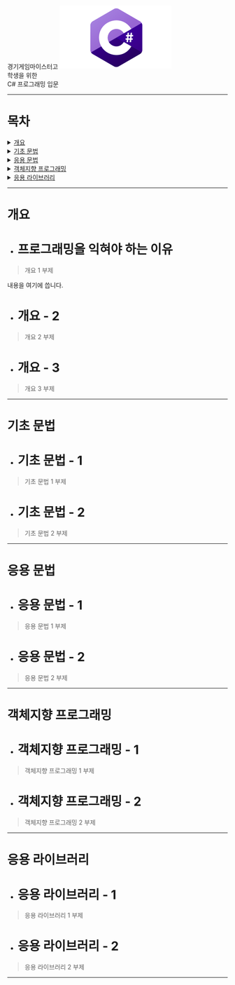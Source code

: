 <link rel="stylesheet" href="./Styles/style.css">
<div class="Document">


<div class="Header">
경기게임마이스터고
<img id="Img_CSharp" src="./Images/CSharp.png" width=256 height=144> <br>
학생을 위한 <br>
C# 프로그래밍 입문
</div>


---

# 목차

<details>
<summary><a class="SubHeader" href="#개요"> 개요 </a></summary>

<li><a class="TableContent" href="#프로그래밍을-익혀야-하는-이유"> (C#) 프로그래밍을 익혀야 하는 이유 </a></li>
<li><a class="TableContent" href="#개요---2"> 개요 - 2 </a></li>
<li><a class="TableContent" href="#개요---3"> 개요 - 3 </a></li>

</details>


<details>
<summary><a class="SubHeader" href="#기초-문법"> 기초 문법 </a></summary>

<li><a class="TableContent" href="#기초-문법---1"> 기초 문법 - 1 </a></li>
<li><a class="TableContent" href="#기초-문법---2"> 기초 문법 - 2 </a></li>

</details>

<details>
<summary><a class="SubHeader" href="#응용-문법"> 응용 문법 </a></summary>

<li><a class="TableContent" href="#응용-문법---1"> 응용 문법 - 1 </a></li>
<li><a class="TableContent" href="#응용-문법---2"> 응용 문법 - 2 </a></li>

</details>

<details>
<summary><a class="SubHeader" href="#객체지향-프로그래밍"> 객체지향 프로그래밍 </a></summary>

<li><a class="TableContent" href="#객체지향-프로그래밍---1"> 객체지향 프로그래밍 - 1 </a></li>
<li><a class="TableContent" href="#객체지향-프로그래밍---2"> 객체지향 프로그래밍 - 2 </a></li>

</details>

<details>
<summary><a class="SubHeader" href="#응용-라이브러리"> 응용 라이브러리 </a></summary>

<li><a class="TableContent" href="#응용-라이브러리---1"> 응용 라이브러리 - 1 </a></li>
<li><a class="TableContent" href="#응용-라이브러리---2"> 응용 라이브러리 - 2 </a></li>

</details>


---

# 개요

+ # 프로그래밍을 익혀야 하는 이유
> 개요 1 부제

<div class="Content">
내용을 여기에 씁니다.
</div>

+ # 개요 - 2
> 개요 2 부제

+ # 개요 - 3
> 개요 3 부제

---

# 기초 문법

+ # 기초 문법 - 1
> 기초 문법 1 부제

+ # 기초 문법 - 2
> 기초 문법 2 부제

---

# 응용 문법

+ # 응용 문법 - 1
> 응용 문법 1 부제

+ # 응용 문법 - 2
> 응용 문법 2 부제

---

# 객체지향 프로그래밍

+ # 객체지향 프로그래밍 - 1
> 객체지향 프로그래밍 1 부제

+ # 객체지향 프로그래밍 - 2
> 객체지향 프로그래밍 2 부제

---

# 응용 라이브러리

+ # 응용 라이브러리 - 1
> 응용 라이브러리 1 부제

+ # 응용 라이브러리 - 2
> 응용 라이브러리 2 부제

---
</div>